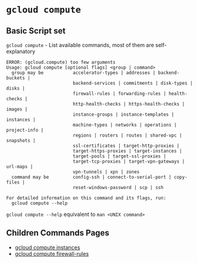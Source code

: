 
# `gcloud compute` 

## Basic Script set 

`gcloud compute` - List available commands, most of them are self-explanatory
```
ERROR: (gcloud.compute) too few arguments
Usage: gcloud compute [optional flags] <group | command>
  group may be           accelerator-types | addresses | backend-buckets |
                         backend-services | commitments | disk-types | disks |
                         firewall-rules | forwarding-rules | health-checks |
                         http-health-checks | https-health-checks | images |
                         instance-groups | instance-templates | instances |
                         machine-types | networks | operations | project-info |
                         regions | routers | routes | shared-vpc | snapshots |
                         ssl-certificates | target-http-proxies |
                         target-https-proxies | target-instances |
                         target-pools | target-ssl-proxies |
                         target-tcp-proxies | target-vpn-gateways | url-maps |
                         vpn-tunnels | xpn | zones
  command may be         config-ssh | connect-to-serial-port | copy-files |
                         reset-windows-password | scp | ssh

For detailed information on this command and its flags, run:
  gcloud compute --help
``` 

`gcloud compute --help` equivalent to `man <UNIX command>` 

## Children Commands Pages

- [gcloud compute instances](./gcloud-compute-instances.md)
- [gcloud compute firewall-rules](./gcloud-compute-firewall-rules.md)